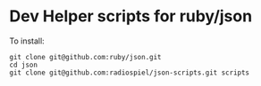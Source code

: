 # Dev Helper scripts for ruby/json

To install:

    git clone git@github.com:ruby/json.git
    cd json
    git clone git@github.com:radiospiel/json-scripts.git scripts
  
